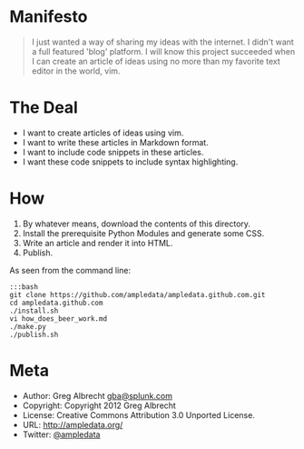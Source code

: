 # Manifesto
> I just wanted a way of sharing my ideas with the internet. I didn't want
> a full featured 'blog' platform. I will know this project succeeded when
> I can create an article of ideas using no more than my favorite text
> editor in the world, vim.

# The Deal
- I want to create articles of ideas using vim.
- I want to write these articles in Markdown format.
- I want to include code snippets in these articles.
- I want these code snippets to include syntax highlighting.

# How
1. By whatever means, download the contents of this directory.
2. Install the prerequisite Python Modules and generate some CSS.
3. Write an article and render it into HTML.
4. Publish.

As seen from the command line:

    :::bash
    git clone https://github.com/ampledata/ampledata.github.com.git
    cd ampledata.github.com
    ./install.sh
    vi how_does_beer_work.md
    ./make.py
    ./publish.sh

# Meta
- Author: Greg Albrecht <gba@splunk.com>
- Copyright: Copyright 2012 Greg Albrecht
- License: Creative Commons Attribution 3.0 Unported License.
- URL: <http://ampledata.org/>
- Twitter: [@ampledata](http://twitter.com/ampledata)
